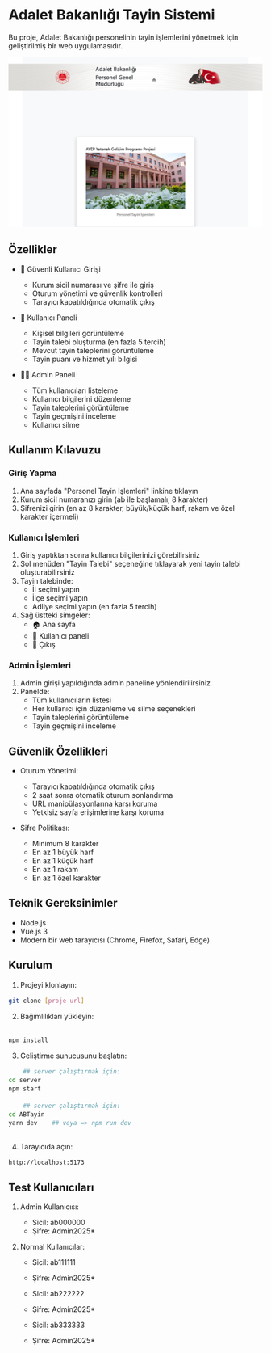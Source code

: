 # Adalet Bakanlığı Tayin Sistemi

Bu proje, Adalet Bakanlığı personelinin tayin işlemlerini yönetmek için geliştirilmiş bir web uygulamasıdır.

![Site Görünümü](./site-screenshot.png)

## Özellikler

- 🔐 Güvenli Kullanıcı Girişi
  - Kurum sicil numarası ve şifre ile giriş
  - Oturum yönetimi ve güvenlik kontrolleri
  - Tarayıcı kapatıldığında otomatik çıkış

- 👤 Kullanıcı Paneli
  - Kişisel bilgileri görüntüleme
  - Tayin talebi oluşturma (en fazla 5 tercih)
  - Mevcut tayin taleplerini görüntüleme
  - Tayin puanı ve hizmet yılı bilgisi

- 👨‍💼 Admin Paneli
  - Tüm kullanıcıları listeleme
  - Kullanıcı bilgilerini düzenleme
  - Tayin taleplerini görüntüleme
  - Tayin geçmişini inceleme
  - Kullanıcı silme

## Kullanım Kılavuzu

### Giriş Yapma
1. Ana sayfada "Personel Tayin İşlemleri" linkine tıklayın
2. Kurum sicil numaranızı girin (ab ile başlamalı, 8 karakter)
3. Şifrenizi girin (en az 8 karakter, büyük/küçük harf, rakam ve özel karakter içermeli)

### Kullanıcı İşlemleri
1. Giriş yaptıktan sonra kullanıcı bilgilerinizi görebilirsiniz
2. Sol menüden "Tayin Talebi" seçeneğine tıklayarak yeni tayin talebi oluşturabilirsiniz
3. Tayin talebinde:
   - İl seçimi yapın
   - İlçe seçimi yapın
   - Adliye seçimi yapın (en fazla 5 tercih)
4. Sağ üstteki simgeler:
   - 🏠 Ana sayfa
   - 👤 Kullanıcı paneli
   - 🚪 Çıkış

### Admin İşlemleri
1. Admin girişi yapıldığında admin paneline yönlendirilirsiniz
2. Panelde:
   - Tüm kullanıcıların listesi
   - Her kullanıcı için düzenleme ve silme seçenekleri
   - Tayin taleplerini görüntüleme
   - Tayin geçmişini inceleme

## Güvenlik Özellikleri

- Oturum Yönetimi:
  - Tarayıcı kapatıldığında otomatik çıkış
  - 2 saat sonra otomatik oturum sonlandırma
  - URL manipülasyonlarına karşı koruma
  - Yetkisiz sayfa erişimlerine karşı koruma

- Şifre Politikası:
  - Minimum 8 karakter
  - En az 1 büyük harf
  - En az 1 küçük harf
  - En az 1 rakam
  - En az 1 özel karakter

## Teknik Gereksinimler

- Node.js
- Vue.js 3
- Modern bir web tarayıcısı (Chrome, Firefox, Safari, Edge)

## Kurulum

1. Projeyi klonlayın:
```bash
git clone [proje-url]
```

2. Bağımlılıkları yükleyin:
```bash

npm install
```

3. Geliştirme sunucusunu başlatın:
```bash
    ## server çalıştırmak için: 
cd server
npm start

    ## server çalıştırmak için: 
cd ABTayin
yarn dev    ## veya => npm run dev 



```

4. Tarayıcıda açın:
```
http://localhost:5173
```

## Test Kullanıcıları

1. Admin Kullanıcısı:
   - Sicil: ab000000
   - Şifre: Admin2025*

2. Normal Kullanıcılar:
   - Sicil: ab111111
   - Şifre: Admin2025* 

   - Sicil: ab222222
   - Şifre: Admin2025* 

   - Sicil: ab333333
   - Şifre: Admin2025* 